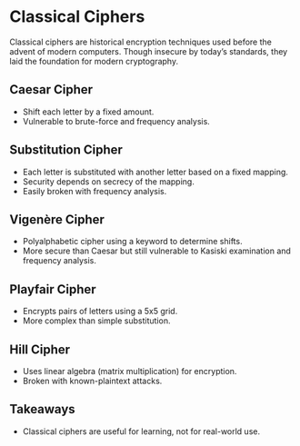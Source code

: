 # Classical Ciphers

Classical ciphers are historical encryption techniques used before the advent of modern computers. Though insecure by today’s standards, they laid the foundation for modern cryptography.

## Caesar Cipher
- Shift each letter by a fixed amount.
- Vulnerable to brute-force and frequency analysis.
  
## Substitution Cipher
- Each letter is substituted with another letter based on a fixed mapping.
- Security depends on secrecy of the mapping.
- Easily broken with frequency analysis.

## Vigenère Cipher
- Polyalphabetic cipher using a keyword to determine shifts.
- More secure than Caesar but still vulnerable to Kasiski examination and frequency analysis.

## Playfair Cipher
- Encrypts pairs of letters using a 5x5 grid.
- More complex than simple substitution.

## Hill Cipher
- Uses linear algebra (matrix multiplication) for encryption.
- Broken with known-plaintext attacks.

## Takeaways
- Classical ciphers are useful for learning, not for real-world use.
